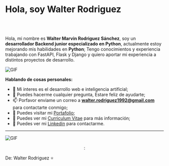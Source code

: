 # Hola, soy Walter Rodriguez
<br />
<br />

Hola, mi nombre es **Walter Marvin Rodriguez Sánchez**, soy un **desarrollador Backend junior especializado en Python**, actualmente estoy mejorando mis habilidades en **Python**; Tengo
conocimientos y experiencia trabajando con FastAPI, Flask y Django y quiero aportar mi experiencia a distintos proyectos de desarrollo. 

  <img align="center" alt="GIF" src="https://www.bbvaapimarket.com/wp-content/uploads/2018/08/recursosprogramadores.png" />

**Hablando de cosas personales:**


- 🤔 Mi interes es el desarrollo web e inteligencia artificial;
- 💬 Puedes hacerme cualquier pregunta, Estare feliz de ayudarte;
- 📫 Porfavor enviame un correo a **walter.rodriguez1992@gmail.com** para contactarte conmigo;
- 🔭 Puedes visitar mi [Portafolio](https://marvin1604.github.io/portafolio/);
- 📝 Puedes ver mi [Curriculum Vitae](https://drive.google.com/file/d/1vknRLtTCIvzQjGVY7F0G4fQCGpI4QyWr/view?usp=sharing) para más información;
- 🔗 Puedes ver mi  [Linkedin](www.linkedin.com/in/walter-rodriguez-sanchez) para contactarme.



---
<img align="center" alt="GIF" src="https://shots.codepen.io/AnkitNavrang/pen/wvKXKYx-1280.jpg?version=1635862713" />
<p align="center">:

  
De: Walter Rodriguez ⭐
